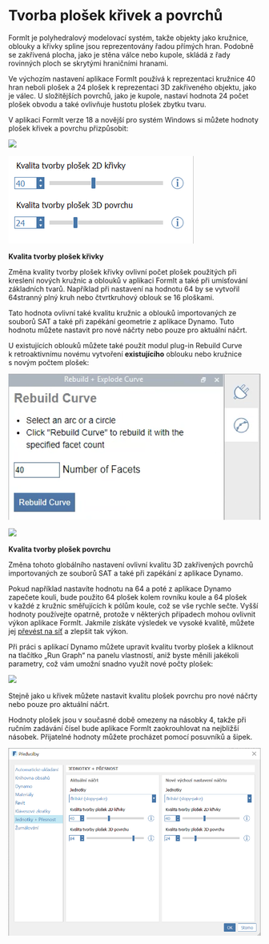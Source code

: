 # Tvorba plošek křivek a povrchů

FormIt je polyhedralový modelovací systém, takže objekty jako kružnice, oblouky a křivky spline jsou reprezentovány řadou přímých hran. Podobně se zakřivená plocha, jako je stěna válce nebo kupole, skládá z řady rovinných ploch se skrytými hraničními hranami. 

Ve výchozím nastavení aplikace FormIt používá k reprezentaci kružnice 40 hran neboli plošek a 24 plošek k reprezentaci 3D zakřiveného objektu, jako je válec. U složitějších povrchů, jako je kupole, nastaví hodnota 24 počet plošek obvodu a také ovlivňuje hustotu plošek zbytku tvaru.

V aplikaci FormIt verze 18 a novější pro systém Windows si můžete hodnoty plošek křivek a povrchu přizpůsobit:

![](../.gitbook/assets/faceting\_planter.gif)

![](<../.gitbook/assets/faceting (1).png>)

**Kvalita tvorby plošek křivky**

Změna kvality tvorby plošek křivky ovlivní počet plošek použitých při kreslení nových kružnic a oblouků v aplikaci FormIt a také při umísťování základních tvarů. Například při nastavení na hodnotu 64 by se vytvořil 64stranný plný kruh nebo čtvrtkruhový oblouk se 16 ploškami.

Tato hodnota ovlivní také kvalitu kružnic a oblouků importovaných ze souborů SAT a také při zapékání geometrie z aplikace Dynamo. Tuto hodnotu můžete nastavit pro nové náčrty nebo pouze pro aktuální náčrt.

U existujících oblouků můžete také použít modul plug-in Rebuild Curve k retroaktivnímu novému vytvoření **existujícího** oblouku nebo kružnice s novým počtem plošek:

![](../.gitbook/assets/screen-shot-2020-01-10-at-1.20.53-pm.png)

![](../.gitbook/assets/faceting\_rebuild-curve.gif)

**Kvalita tvorby plošek povrchu**

Změna tohoto globálního nastavení ovlivní kvalitu 3D zakřivených povrchů importovaných ze souborů SAT a také při zapékání z aplikace Dynamo. 

Pokud například nastavíte hodnotu na 64 a poté z aplikace Dynamo zapečete kouli, bude použito 64 plošek kolem rovníku koule a 64 plošek v každé z kružnic směřujících k pólům koule, což se vše rychle sečte. Vyšší hodnoty používejte opatrně, protože v některých případech mohou ovlivnit výkon aplikace FormIt. Jakmile získáte výsledek ve vysoké kvalitě, můžete jej [převést na síť](meshes.md) a zlepšit tak výkon.

Při práci s aplikací Dynamo můžete upravit kvalitu tvorby plošek a kliknout na tlačítko „Run Graph“ na panelu vlastností, aniž byste měnili jakékoli parametry, což vám umožní snadno využít nové počty plošek:

![](../.gitbook/assets/faceting\_column.gif)

Stejně jako u křivek můžete nastavit kvalitu plošek povrchu pro nové náčrty nebo pouze pro aktuální náčrt.

Hodnoty plošek jsou v současné době omezeny na násobky 4, takže při ručním zadávání čísel bude aplikace FormIt zaokrouhlovat na nejbližší násobek. Přijatelné hodnoty můžete procházet pomocí posuvníků a šipek.

![](../.gitbook/assets/units-+-precision.png)
